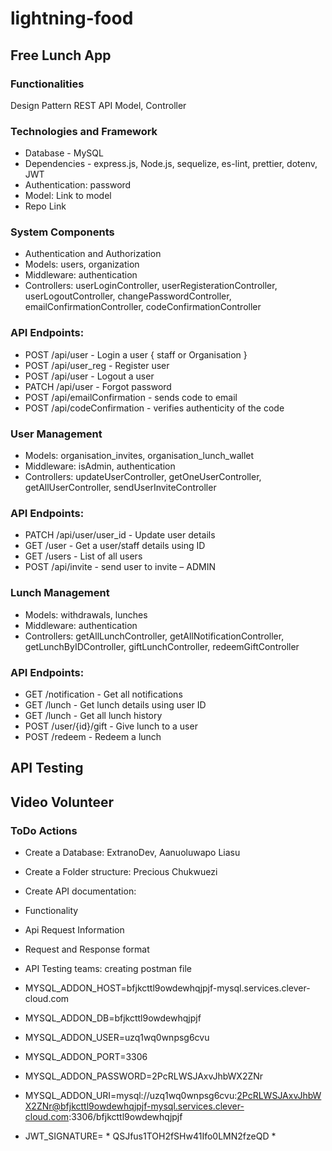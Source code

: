 ﻿# lightning-food

## Free Lunch App

### Functionalities

Design Pattern
REST API
Model, Controller

### Technologies and Framework

- Database - MySQL
- Dependencies - express.js, Node.js, sequelize, es-lint, prettier, dotenv, JWT
- Authentication: password
- Model: Link to model
- Repo Link

### System Components

- Authentication and Authorization
- Models: users, organization
- Middleware: authentication
- Controllers: userLoginController, userRegisterationController, userLogoutController, changePasswordController,
  emailConfirmationController, codeConfirmationController

### API Endpoints:

- POST /api/user - Login a user { staff or Organisation }
- POST /api/user_reg - Register user
- POST /api/user - Logout a user
- PATCH /api/user - Forgot password
- POST /api/emailConfirmation - sends code to email
- POST /api/codeConfirmation - verifies authenticity of the code

### User Management

- Models: organisation_invites, organisation_lunch_wallet
- Middleware: isAdmin, authentication
- Controllers: updateUserController, getOneUserController, getAllUserController, sendUserInviteController

### API Endpoints:

- PATCH /api/user/user_id - Update user details
- GET /user - Get a user/staff details using ID
- GET /users - List of all users
- POST /api/invite - send user to invite – ADMIN

### Lunch Management

- Models: withdrawals, lunches
- Middleware: authentication
- Controllers: getAllLunchController, getAllNotificationController, getLunchByIDController, giftLunchController, redeemGiftController

### API Endpoints:

- GET /notification - Get all notifications
- GET /lunch - Get lunch details using user ID
- GET /lunch - Get all lunch history
- POST /user/{id}/gift - Give lunch to a user
- POST /redeem - Redeem a lunch

## API Testing

## Video Volunteer

### ToDo Actions

- Create a Database: ExtranoDev, Aanuoluwapo Liasu
- Create a Folder structure: Precious Chukwuezi
- Create API documentation:
- Functionality
- Api Request Information
- Request and Response format
- API Testing teams: creating postman file

- MYSQL_ADDON_HOST=bfjkcttl9owdewhqjpjf-mysql.services.clever-cloud.com
- MYSQL_ADDON_DB=bfjkcttl9owdewhqjpjf
- MYSQL_ADDON_USER=uzq1wq0wnpsg6cvu
- MYSQL_ADDON_PORT=3306
- MYSQL_ADDON_PASSWORD=2PcRLWSJAxvJhbWX2ZNr
- MYSQL_ADDON_URI=mysql://uzq1wq0wnpsg6cvu:2PcRLWSJAxvJhbWX2ZNr@bfjkcttl9owdewhqjpjf-mysql.services.clever-cloud.com:3306/bfjkcttl9owdewhqjpjf
- JWT_SIGNATURE= * QSJfus1TOH2fSHw41Ifo0LMN2fzeQD *
